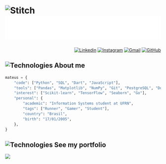 <h1>
  <img src="https://media3.giphy.com/media/v1.Y2lkPTc5MGI3NjExa21sa3UzbnJwbGVtbnVubHEyb3l6aHg5ZHR1MXNmNmhqMWJtdGZ3bCZlcD12MV9pbnRlcm5hbF9naWZfYnlfaWQmY3Q9cw/hhut7D136GMQU/giphy.gif" alt="Stitch" width="70">
  <img src="https://raw.githubusercontent.com/mtzdantas/mtzdantas/master/name.svg" alt="Mateus Dantas">
</h1>

<div align="right"> 
  
  [![Linkedin](https://img.shields.io/badge/-LinkedIn-blue?style=flat&logo=Linkedin&logoColor=white)](https://www.linkedin.com/in/mtzdantas) 
  [![Instagram](https://img.shields.io/badge/-Instagram-c13584?style=flat&labelColor=c13584&logo=instagram&logoColor=white)](https://www.instagram.com/mtzdantas) 
  [![Gmail](https://img.shields.io/badge/-Gmail-c14438?style=flat&logo=Gmail&logoColor=white)](mailto:mtzdantas@gmail.com)
  [![GitHub](https://img.shields.io/github/followers/mtzdantas?label=follow&style=social)](https://github.com/mtzdantas)
  
</div>

## <img src="https://media2.giphy.com/media/v1.Y2lkPTc5MGI3NjExNWprOGI5Z3gzeDF2ZG15bTk5YXc5bjB1OTliN3Y1NjFlbzd0eWRwZSZlcD12MV9pbnRlcm5hbF9naWZfYnlfaWQmY3Q9cw/3PqeqVoo248xgxq3p1/giphy.gif" alt="Technologies" width="40"> About me

```python
mateus = {
    "code": ["Python", "SQL", "Dart", "JavaScript"],
    "tools": ["Pandas", "Matplotlib", "NumPy", "Git", "PostgreSQL", "Docker", "Jupyter Notebook", "Flutter", "React"],
    "interest": ["Scikit-learn", "TensorFlow", "Seaborn", "Go"],
    "personal": {
        "academic": "Information Systems student at UFRN",
        "tags": ["Runner", "Gamer", "Student"],
        "country": "Brasil",
        "birth": "17/01/2005",
    },
}
```

## <img src="https://media1.giphy.com/media/v1.Y2lkPTc5MGI3NjExd2FkOWMwc2JnazdqamhkM2NmcmpzeXVrbnlvdW1uY2d4eHpsdm9lNCZlcD12MV9pbnRlcm5hbF9naWZfYnlfaWQmY3Q9cw/AgQA13YwynqfxyiLAa/giphy.gif" alt="Technologies" width="40"> See my portfolio

<a href="https://github.com/mtzdantas/portfolio" target="_blank">
  <img src="https://github-readme-stats.vercel.app/api/pin/?username=mtzdantas&repo=portfolio&theme=tokyonight">
</a>



